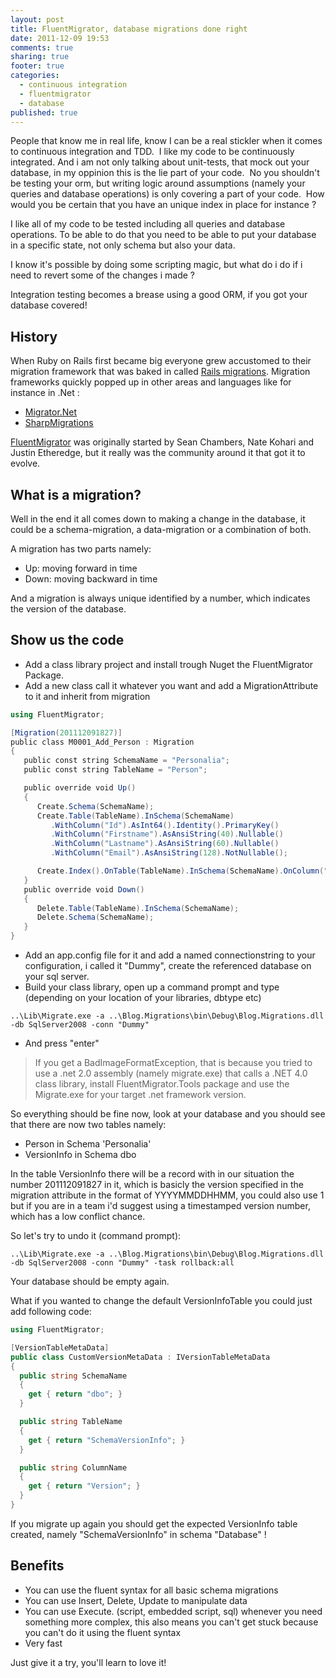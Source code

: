 ```yaml
---
layout: post
title: FluentMigrator, database migrations done right
date: 2011-12-09 19:53
comments: true
sharing: true
footer: true
categories:
  - continuous integration
  - fluentmigrator
  - database
published: true
---
```


People that know me in real life, know I can be a real stickler when it comes to continuous integration and TDD.  I like my code to be continuously integrated. And i am not only talking about unit-tests, that mock out your database, in my oppinion this is the lie part of your code.  No you shouldn't be testing your orm, but writing logic around assumptions (namely your queries and database operations) is only covering a part of your code.  How would you be certain that you have an unique index in place for instance ?

I like all of my code to be tested including all queries and database operations. To be able to do that you need to be able to put your database in a specific state, not only schema but also your data.

I know it's possible by doing some scripting magic, but what do i do if i need to revert some of the changes i made ?

Integration testing becomes a brease using a good ORM, if you got your database covered!

## History

When Ruby on Rails first became big everyone grew accustomed to their migration framework that was baked in called [Rails migrations](http://guides.rubyonrails.org/migrations.html "Rails migrations"). Migration frameworks quickly popped up in other areas and languages like for instance in .Net :

- [Migrator.Net](http://code.google.com/p/migratordotnet)
- [SharpMigrations](http://sharpmigrations.codeplex.com)

[FluentMigrator](https://github.com/schambers/fluentmigrator/wiki) was originally started by Sean Chambers, Nate Kohari and Justin Etheredge, but it really was the community around it that got it to evolve.

## What is a migration?

Well in the end it all comes down to making a change in the database, it could be a schema-migration, a data-migration or a combination of both.

A migration has two parts namely:

- Up: moving forward in time
- Down: moving backward in time

And a migration is always unique identified by a number, which indicates the version of the database.

## Show us the code

- Add a class library project and install trough Nuget the FluentMigrator Package.
- Add a new class call it whatever you want and add a MigrationAttribute to it and inherit from migration

```csharp
using FluentMigrator;

[Migration(201112091827)]
public class M0001_Add_Person : Migration
{
   public const string SchemaName = "Personalia";
   public const string TableName = "Person";

   public override void Up()
   {
      Create.Schema(SchemaName);
      Create.Table(TableName).InSchema(SchemaName)
         .WithColumn("Id").AsInt64().Identity().PrimaryKey()
         .WithColumn("Firstname").AsAnsiString(40).Nullable()
         .WithColumn("Lastname").AsAnsiString(60).Nullable()
         .WithColumn("Email").AsAnsiString(128).NotNullable();

      Create.Index().OnTable(TableName).InSchema(SchemaName).OnColumn("Email").Unique();
   }
   public override void Down()
   {
      Delete.Table(TableName).InSchema(SchemaName);
      Delete.Schema(SchemaName);
   }
}
```

- Add an app.config file for it and add a named connectionstring to your configuration, i called it "Dummy", create the referenced database on your sql server.
- Build your class library, open up a command prompt and type (depending on your location of your libraries, dbtype etc)

```
..\Lib\Migrate.exe -a ..\Blog.Migrations\bin\Debug\Blog.Migrations.dll -db SqlServer2008 -conn "Dummy"
```

- And press "enter"

> If you get a BadImageFormatException, that is because you tried to use a .net 2.0 assembly (namely migrate.exe) that calls a .NET 4.0 class library, install FluentMigrator.Tools package and use the Migrate.exe for your target .net framework version.

So everything should be fine now, look at your database and you should see that there are now two tables namely:

- Person in Schema 'Personalia'
- VersionInfo in Schema dbo

In the table VersionInfo there will be a record with in our situation the number 201112091827 in it, which is basicly the version specified in the migration attribute in the format of YYYYMMDDHHMM, you could also use 1 but if you are in a team i'd suggest using a timestamped version number, which has a low conflict chance.

So let's try to undo it (command prompt):

```
..\Lib\Migrate.exe -a ..\Blog.Migrations\bin\Debug\Blog.Migrations.dll -db SqlServer2008 -conn "Dummy" -task rollback:all
```

Your database should be empty again.

What if you wanted to change the default VersionInfoTable you could just add following code:

```csharp
using FluentMigrator;

[VersionTableMetaData]
public class CustomVersionMetaData : IVersionTableMetaData
{
  public string SchemaName
  {
    get { return "dbo"; }
  }

  public string TableName
  {
    get { return "SchemaVersionInfo"; }
  }

  public string ColumnName
  {
    get { return "Version"; }
  }
}
```

If you migrate up again you should get the expected VersionInfo table created, namely "SchemaVersionInfo" in schema "Database" !

## Benefits

- You can use the fluent syntax for all basic schema migrations
- You can use Insert, Delete, Update to manipulate data
- You can use Execute. (script, embedded script, sql) whenever you need something more complex, this also means you can't get stuck because you can't do it using the fluent syntax
- Very fast

Just give it a try, you'll learn to love it!
